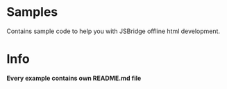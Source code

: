 # Samples
Contains sample code to help you with JSBridge offline html development.

# Info

**Every example contains own README.md file**
